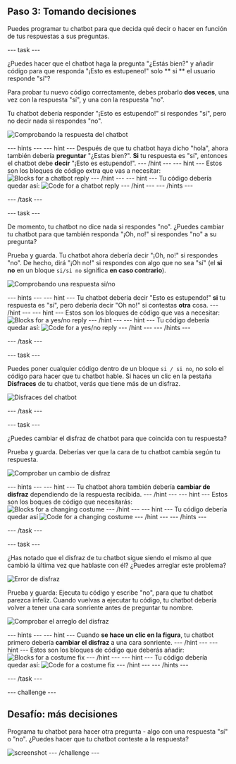 ## Paso 3: Tomando decisiones

Puedes programar tu chatbot para que decida qué decir o hacer en función de tus respuestas a sus preguntas.

--- task ---

¿Puedes hacer que el chatbot haga la pregunta "¿Estás bien?" y añadir código para que responda "¡Esto es estupeneo!" solo ** si ** el usuario responde "sí"?

Para probar tu nuevo código correctamente, debes probarlo **dos veces**, una vez con la respuesta "sí", y una con la respuesta "no".

Tu chatbot debería responder "¡Esto es estupendo!" si respondes "sí", pero no decir nada si respondes "no".

![Comprobando la respuesta del chatbot](images/chatbot-if-test.png)

--- hints --- --- hint --- Después de que tu chatbot haya dicho "hola", ahora también debería **preguntar** "¿Estas bien?". **Si** tu respuesta es "sí", entonces el chatbot debe **decir** "¡Esto es estupendo!". --- /hint --- --- hint --- Estos son los bloques de código extra que vas a necesitar: ![Blocks for a chatbot reply](images/chatbot-if-blocks.png) --- /hint --- --- hint --- Tu código debería quedar así: ![Code for a chatbot reply](images/chatbot-if-code.png) --- /hint --- --- /hints ---

--- /task ---

--- task ---

De momento, tu chatbot no dice nada si respondes "no". ¿Puedes cambiar tu chatbot para que también responda "¡Oh, no!" si respondes "no" a su pregunta?

Prueba y guarda. Tu chatbot ahora debería decir "¡Oh, no!" si respondes "no". De hecho, dirá "¡Oh no!" si respondes con algo que no sea "sí" (el **si no** en un bloque `si/si no` significa **en caso contrario**).

![Comprobando una respuesta si/no](images/chatbot-if-else-test.png)

--- hints --- --- hint --- Tu chatbot debería decir "Esto es estupendo!" **si** tu respuesta es "si", pero debería decir "Oh no!" si contestas **otra** cosa. --- /hint --- --- hint --- Estos son los bloques de código que vas a necesitar: ![Blocks for a yes/no reply](images/chatbot-if-else-blocks.png) --- /hint --- --- hint --- Tu código debería quedar así: ![Code for a yes/no reply](images/chatbot-if-else-code.png) --- /hint --- --- /hints ---

--- /task ---

--- task ---

Puedes poner cualquier código dentro de un bloque `si / si no`, no solo el código para hacer que tu chatbot hable. Si haces un clic en la pestaña **Disfraces** de tu chatbot, verás que tiene más de un disfraz.

![Disfraces del chatbot](images/chatbot-costume-view.png)

--- /task ---

--- task ---

¿Puedes cambiar el disfraz de chatbot para que coincida con tu respuesta?

Prueba y guarda. Deberías ver que la cara de tu chatbot cambia según tu respuesta.

![Comprobar un cambio de disfraz](images/chatbot-costume-test.png)

--- hints --- --- hint --- Tu chatbot ahora también debería **cambiar de disfraz** dependiendo de la respuesta recibida. --- /hint --- --- hint --- Estos son los boques de código que necesitarás: ![Blocks for a changing costume](images/chatbot-costume-blocks.png) --- /hint --- --- hint --- Tu código debería quedar así ![Code for a changing costume](images/chatbot-costume-code.png) --- /hint --- --- /hints ---

--- /task ---

--- task ---

¿Has notado que el disfraz de tu chatbot sigue siendo el mismo al que cambió la última vez que hablaste con él? ¿Puedes arreglar este problema?

![Error de disfraz](images/chatbot-costume-bug-test.png)

Prueba y guarda: Ejecuta tu código y escribe "no", para que tu chatbot parezca infeliz. Cuando vuelvas a ejecutar tu código, tu chatbot debería volver a tener una cara sonriente antes de preguntar tu nombre.

![Comprobar el arreglo del disfraz](images/chatbot-costume-fix-test.png)

--- hints --- --- hint --- Cuando **se hace un clic en la figura**, tu chatbot primero debería **cambiar el disfraz** a una cara sonriente. --- /hint --- --- hint --- Estos son los bloques de código que deberás añadir: ![Blocks for a costume fix](images/chatbot-costume-fix-blocks.png) --- /hint --- --- hint --- Tu código debería quedar así: ![Code for a costume fix](images/chatbot-costume-fix-code.png) --- /hint --- --- /hints ---

--- /task ---

--- challenge ---

## Desafío: más decisiones

Programa tu chatbot para hacer otra pregunta - algo con una respuesta "sí" o "no". ¿Puedes hacer que tu chatbot conteste a la respuesta?

![screenshot](images/chatbot-joke.png) --- /challenge ---
